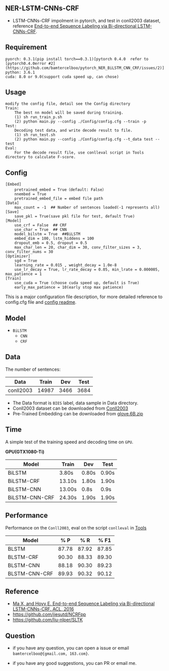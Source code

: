 
## NER-LSTM-CNNs-CRF  ##
- LSTM-CNNs-CRF impolment in pytorch, and test in conll2003 dataset, reference [End-to-end Sequence Labeling via Bi-directional LSTM-CNNs-CRF](http://www.aclweb.org/anthology/P/P16/P16-1101.pdf).

## Requirement ##

	pyorch: 0.3.1(pip install torch==0.3.1)[pytorch 0.4.0  refer to [pytorch0.4.0error #2](https://github.com/bamtercelboo/pytorch_NER_BiLSTM_CNN_CRF/issues/2)]
	python: 3.6.1
	cuda: 8.0 or 9.0(support cuda speed up, can chose)

## Usage ##
	modify the config file, detail see the Config directory
	Train:
		The best nn model will be saved during training.
		(1) sh run_train_p.sh
		(2) python main.py --config ./Config/config.cfg --train -p 
	Test:
		Decoding test data, and write decode result to file.
		(1) sh run_test.sh
		(2) python main.py --config ./Config/config.cfg --t_data test --test 
	Eval:
		For the decode result file, use conlleval script in Tools directory to calculate F-score.

## Config ##
	[Embed]
		pretrained_embed = True（default: False）
		nnembed = True
		pretrained_embed_file = embed file path
	[Data]
		max_count = -1  ## Number of sentences loaded(-1 represents all)
	[Save]
		save_pkl = True(save pkl file for test, default True)
	[Model]
		use_crf = False  ## CRF 
		use_char = True  ## CNN
		model_bilstm = True  ##BiLSTM
		embed_dim = 100, lstm_hiddens = 100
		dropout_emb = 0.5, dropout = 0.5
		max_char_len = 20, char_dim = 30, conv_filter_sizes = 3, conv_filter_nums = 30
	[Optimizer]
		sgd = True
		learning_rate = 0.015 , weight_decay = 1.0e-8
		use_lr_decay = True, lr_rate_decay = 0.05, min_lrate = 0.000005, max_patience = 1
	[Train]
		use_cuda = True (choose cuda speed up, default is True)
		early_max_patience = 10(early stop max patience)

This is a major configuration file description, for more detailed reference to config.cfg file and [config readme](https://github.com/bamtercelboo/pytorch_NER_BiLSTM_CNN_CRF/tree/master/Config).

## Model ##

- `BiLSTM`  
	- `CNN`
	-  `CRF`

## Data ##

The number of sentences:  

| Data | Train | Dev | Test |  
| ------------ | ------------ | ------------ | ------------ |  
| conll2003 | 14987 | 3466 | 3684 |


- The Data format is `BIES` label, data sample in Data directory.
- Conll2003 dataset can be downloaded from [Conll2003](https://www.clips.uantwerpen.be/conll2003/ner/)
- Pre-Trained Embedding can be downloaded from [glove.6B.zip](nlp.stanford.edu/data/glove.6B.zip)

## Time ##

A simple test of the training speed and decoding time on  `GPU`.  

**GPU(GTX1080-Ti)**  

| Model | Train | Dev | Test |   
| ------------ | ------------ | ------------ | ------------ |  
| BiLSTM | 3.80s | 0.80s | 0.90s |    
| BiLSTM-CRF | 13.10s | 1.80s | 1.90s |  
| BiLSTM-CNN | 13.00s | 0.8s | 0.9s |  
| BiLSTM-CNN-CRF | 24.30s | 1.90s | 1.90s |  


## Performance ##

Performance on the `Conll2003`,  eval on the script `conlleval` in [Tools](https://github.com/bamtercelboo/pytorch_NER_PosTag_BiLSTM_CRF/tree/master/Tools)

| Model | % P | % R | % F1 |  
| ------------ | ------------ | ------------ | ------------ |  
| BLSTM | 87.78 | 87.92 | 87.85 |  
| BLSTM-CRF | 90.30 | 88.33 | 89.30 |  
| BLSTM-CNN | 88.18 | 90.30 | 89.23 |  
| BLSTM-CNN-CRF | 89.93 | 90.32 | 90.12 |  


## Reference ##
- [Ma X, and Hovy E. End-to-end Sequence Labeling via Bi-directional LSTM-CNNs-CRF. ACL, 2016](http://www.aclweb.org/anthology/P/P16/P16-1101.pdf)  
- https://github.com/jiesutd/NCRFpp  
- https://github.com/liu-nlper/SLTK  


## Question ##

- if you have any question, you can open a issue or email `bamtercelboo@{gmail.com, 163.com}`.

- if you have any good suggestions, you can PR or email me.
